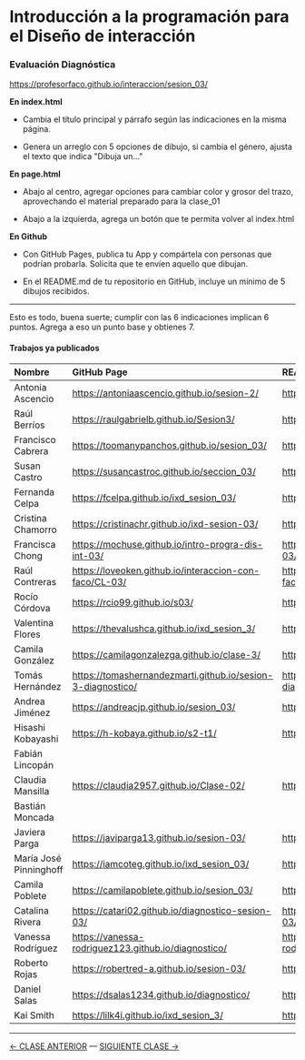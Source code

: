 # Introducción a la programación para el Diseño de interacción

### Evaluación Diagnóstica

https://profesorfaco.github.io/interaccion/sesion_03/

**En index.html**

- Cambia el título principal y párrafo según las indicaciones en la misma página.

- Genera un arreglo con 5 opciones de dibujo, si cambia el género, ajusta el texto que indica "Dibuja un…"

**En page.html**

- Abajo al centro, agregar opciones para cambiar color y grosor del trazo, aprovechando el material preparado para la clase_01

- Abajo a la izquierda, agrega un botón que te permita volver al index.html

**En Github**

- Con GitHub Pages, publica tu App y compártela con personas que podrían probarla. Solicita que te envíen aquello que dibujan.

- En el README.md de tu repositorio en GitHub, incluye un mínimo de 5 dibujos recibidos.

- - - - - - -

Esto es todo, buena suerte; cumplir con las 6 indicaciones implican 6 puntos. Agrega a eso un punto base y obtienes 7.

#### Trabajos ya publicados

| Nombre           | GitHub Page | README.md | 
|:-----------------|:------------|:----------|
| Antonia Ascencio | https://antoniaascencio.github.io/sesion-2/ | https://github.com/antoniaascencio/sesion-2/#readme |
| Raúl Berríos	| https://raulgabrielb.github.io/Sesion3/ | https://github.com/raulgabrielb/Sesion3/#readme |
| Francisco	Cabrera | https://toomanypanchos.github.io/sesion_03/ | https://github.com/toomanypanchos/sesion_03/#readme |
| Susan Castro | https://susancastroc.github.io/seccion_03/ | https://github.com/susancastroc/seccion_03/#readme |
| Fernanda Celpa | https://fcelpa.github.io/ixd_sesion_03/ | https://github.com/fcelpa/ixd_sesion_03/#readme |
| Cristina Chamorro | https://cristinachr.github.io/ixd-sesion-03/ | https://github.com/cristinachr/ixd-sesion-03/#readme |
| Francisca Chong | https://mochuse.github.io/intro-progra-dis-int-03/ | https://github.com/mochuse/intro-progra-dis-int-03/#readme |	
| Raúl Contreras | https://loveoken.github.io/interaccion-con-faco/CL-03/ | https://github.com/LoveOken/interaccion-con-faco/tree/main/CL-03#readme |
| Rocío Córdova | https://rcio99.github.io/s03/ | https://github.com/rcio99/s03/#readme |	
| Valentina Flores | https://thevalushca.github.io/ixd_sesion_3/ | https://github.com/thevalushca/ixd_sesion_3/#readme |
| Camila González | https://camilagonzalezga.github.io/clase-3/ | https://github.com/camilagonzalezga/clase-3/#readme |
| Tomás Hernández | https://tomashernandezmarti.github.io/sesion-3-diagnostico/ | https://github.com/tomashernandezmarti/sesion-3-diagnostico/#readme |	
| Andrea Jiménez | https://andreacjp.github.io/sesion_03/ | https://github.com/andreacjp/sesion_03/#readme |
| Hisashi Kobayashi | https://h-kobaya.github.io/s2-t1/ | https://github.com/h-kobaya/s2-t1/#readme |	
| Fabián Lincopán | | |	
| Claudia Mansilla | https://claudia2957.github.io/Clase-02/ | https://github.com/claudia2957/Clase-02/#readme | 
| Bastián Moncada | | |	
| Javiera Parga | https://javiparga13.github.io/sesion-03/ | https://github.com/javiparga13/sesion-03/#readme |
| María José Pinninghoff | https://iamcoteg.github.io/ixd_sesion_03/ | https://github.com/iamcoteg/ixd_sesion_03/#readme |
| Camila Poblete | https://camilapoblete.github.io/sesion_03/ | https://github.com/camilapoblete/sesion_03/#readme |
| Catalina Rivera | https://catari02.github.io/diagnostico-sesion-03/ | https://github.com/catari02/diagnostico-sesion-03/#readme |
| Vanessa Rodríguez | https://vanessa-rodriguez123.github.io/diagnostico/ | https://github.com/vanessa-rodriguez123/diagnostico/#readme |
| Roberto Rojas | https://robertred-a.github.io/sesion-03/ | https://github.com/robertred-a/sesion-03/#readme |
| Daniel Salas | https://dsalas1234.github.io/diagnostico/ | https://github.com/dsalas1234/diagnostico/#readme |
| Kai Smith | https://lilk4i.github.io/ixd_sesion_3/ | https://github.com/lilk4i/ixd_sesion_3/#readme |


- - - - - - - 

[← CLASE ANTERIOR](https://github.com/profesorfaco/interaccion/tree/main/sesion_02) — [SIGUIENTE CLASE →](https://github.com/profesorfaco/interaccion/tree/main/sesion_04)
